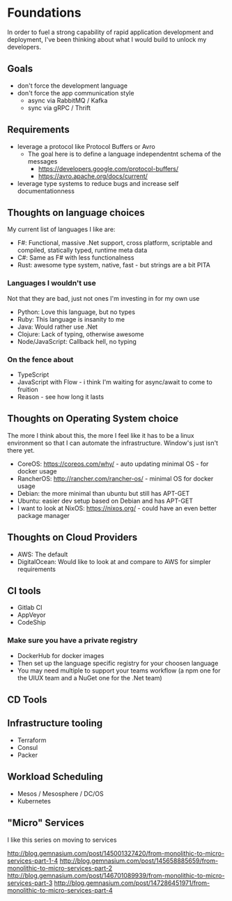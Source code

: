 # Foundations

In order to fuel a strong capability of rapid application development and deployment, I've been thinking about what I would build to unlock my developers.

## Goals
- don't force the development language
- don't force the app communication style
  - async via RabbitMQ / Kafka
  - sync via gRPC / Thrift

## Requirements
- leverage a protocol like Protocol Buffers or Avro
  - The goal here is to define a language independentnt schema of the messages
    - https://developers.google.com/protocol-buffers/
    - https://avro.apache.org/docs/current/
- leverage type systems to reduce bugs and increase self documentationness

## Thoughts on language choices

My current list of languages I like are:

- F#: Functional, massive .Net support, cross platform, scriptable and compiled, statically typed, runtime meta data
- C#: Same as F# with less functionalness
- Rust: awesome type system, native, fast - but strings are a bit PITA

### Languages I wouldn't use
Not that they are bad, just not ones I'm investing in for my own use
- Python: Love this language, but no types
- Ruby: This language is insanity to me
- Java: Would rather use .Net
- Clojure: Lack of typing, otherwise awesome
- Node/JavaScript: Callback hell, no typing

### On the fence about
- TypeScript
- JavaScript with Flow - i think I'm waiting for async/await to come to fruition
- Reason - see how long it lasts

## Thoughts on Operating System choice
The more I think about this, the more I feel like it has to be a linux environment so that I can automate the infrastructure. Window's just isn't there yet.
- CoreOS: https://coreos.com/why/ - auto updating minimal OS - for docker usage
- RancherOS: http://rancher.com/rancher-os/ - minimal OS for docker usage
- Debian: the more minimal than ubuntu but still has APT-GET
- Ubuntu: easier dev setup based on Debian and has APT-GET
- I want to look at NixOS: https://nixos.org/ - could have an even better package manager

## Thoughts on Cloud Providers
- AWS: The default
- DigitalOcean: Would like to look at and compare to AWS for simpler requirements

## CI tools
- Gitlab CI
- AppVeyor
- CodeShip 

### Make sure you have a private registry
- DockerHub for docker images
- Then set up the language specific registry for your choosen language
- You may need multiple to support your teams workflow (a npm one for the UIUX team and a NuGet one for the .Net team)

## CD Tools

## Infrastructure tooling
- Terraform
- Consul
- Packer

## Workload Scheduling
- Mesos / Mesosphere / DC/OS
- Kubernetes

## "Micro" Services

I like this series on moving to services

http://blog.gemnasium.com/post/145001327420/from-monolithic-to-micro-services-part-1-4
http://blog.gemnasium.com/post/145658885659/from-monolithic-to-micro-services-part-2
http://blog.gemnasium.com/post/146701089939/from-monolithic-to-micro-services-part-3
http://blog.gemnasium.com/post/147286451971/from-monolithic-to-micro-services-part-4